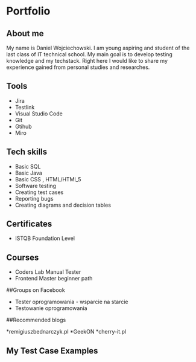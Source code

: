 # Portfolio
 
## About me
 
My name is Daniel Wojciechowski. I am young aspiring and student of the last class of IT technical school. My main goal is to develop testing knowledge and my techstack. Right here I would like to share my experience gained from personal studies and researches.
 
## Tools 
 
* Jira
* Testlink
* Visual Studio Code 
* Git 
* Gtihub
* Miro  

##  Tech skills

* Basic SQL 
* Basic Java
* Basic CSS , HTML/HTMl_5   
* Software testing 
* Creating test cases 
* Reporting bugs
* Creating diagrams and decision tables

## Certificates
 
* ISTQB Foundation Level
 
## Courses
 
* Coders Lab Manual Tester
* Frontend Master beginner path
 
##Groups on Facebook

* Tester oprogramowania - wsparcie na starcie
* Testowanie oprogramowania

##Recommended blogs

*remigiuszbednarczyk.pl
*GeekON
*cherry-it.pl

## My Test Case Examples
 
